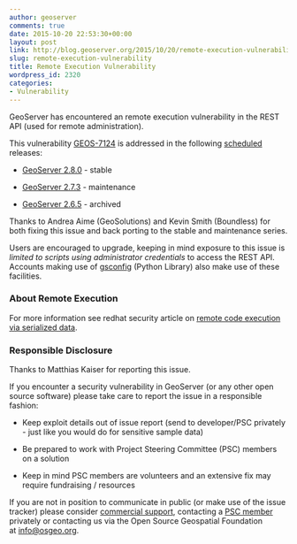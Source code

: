 ```yaml
---
author: geoserver
comments: true
date: 2015-10-20 22:53:30+00:00
layout: post
link: http://blog.geoserver.org/2015/10/20/remote-execution-vulnerability/
slug: remote-execution-vulnerability
title: Remote Execution Vulnerability
wordpress_id: 2320
categories:
- Vulnerability
---
```


GeoServer has encountered an remote execution vulnerability in the REST API (used for remote administration).

This vulnerability [GEOS-7124](https://osgeo-org.atlassian.net/browse/GEOS-7124) is addressed in the following [scheduled](https://github.com/geoserver/geoserver/wiki/Release-Schedule) releases:



	
  * [GeoServer 2.8.0](http://blog.geoserver.org/2015/09/30/geoserver-2-8-0-released/) - stable

	
  * [GeoServer 2.7.3](http://blog.geoserver.org/2015/10/20/geoserver-2-7-3-released/) - maintenance

	
  * [GeoServer 2.6.5](http://geoserver.org/release/2.6.5/) - archived


Thanks to Andrea Aime (GeoSolutions) and Kevin Smith (Boundless) for both fixing this issue and back porting to the stable and maintenance series.

Users are encouraged to upgrade, keeping in mind exposure to this issue is _limited to scripts using administrator credentials_ to access the REST API. Accounts making use of [gsconfig](http://github.com/boundlessgeo/gsconfig) (Python Library) also make use of these facilities.


### About Remote Execution


For more information see redhat security article on [remote code execution via serialized data](https://securityblog.redhat.com/2015/07/29/remote-code-execution-via-serialized-data/).


### Responsible Disclosure


Thanks to Matthias Kaiser for reporting this issue.

If you encounter a security vulnerability in GeoServer (or any other open source software) please take care to report the issue in a responsible fashion:



	
  * Keep exploit details out of issue report (send to developer/PSC privately - just like you would do for sensitive sample data)

	
  * Be prepared to work with Project Steering Committee (PSC) members on a solution

	
  * Keep in mind PSC members are volunteers and an extensive fix may require fundraising / resources


If you are not in position to communicate in public (or make use of the issue tracker) please consider [commercial support](http://geoserver.org/support/), contacting a [PSC member](http://docs.geoserver.org/latest/en/developer/policies/psc.html#current-psc) privately or contacting us via the Open Source Geospatial Foundation at [info@osgeo.org](mailto:info@osgeo.org).
